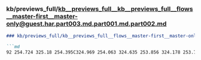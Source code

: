 ### kb/previews_full/kb__previews_full__kb__previews_full__flows__master-first__master-only@guest.har.part003.md.part001.md.part002.md

```md
### kb/previews_full/kb__previews_full__flows__master-first__master-only@guest.har.part003.md.part001.md (part 002)

```md
92 254.724 325.18 254.395C324.969 254.063 324.635 253.856 324.178 253.775C323.865 253.72 323.
```

```

```
